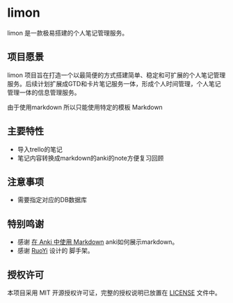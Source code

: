 # limon

limon 是一款极易搭建的个人笔记管理服务。


## 项目愿景

limon 项目旨在打造一个以最简便的方式搭建简单、稳定和可扩展的个人笔记管理服务。后续计划扩展成GTD和卡片笔记服务一体，形成个人时间管理，个人笔记管理一体的信息管理服务。

由于使用markdown 所以只能使用特定的模板 Markdown

## 主要特性

- 导入trello的笔记
- 笔记内容转换成markdown的anki的note方便复习回顾





## 注意事项
- 需要指定对应的DB数据库


## 特别鸣谢

- 感谢 [在 Anki 中使用 Markdown](https://zhuanlan.zhihu.com/p/137570649) anki如何展示markdown。
- 感谢 [RuoYi](https://gitee.com/y_project/RuoYi-Vue) 设计的 脚手架。


## 授权许可

本项目采用 MIT 开源授权许可证，完整的授权说明已放置在 [LICENSE](https://github.com/aircjm/limon/blob/master/LICENSE) 文件中。